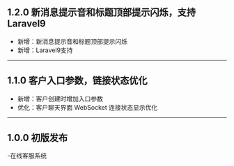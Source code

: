 ## 1.2.0 新消息提示音和标题顶部提示闪烁，支持Laravel9

- 新增：新消息提示音和标题顶部提示闪烁
- 新增：Laravel9支持

---

## 1.1.0 客户入口参数，链接状态优化

- 新增：客户创建时增加入口参数
- 优化：客户聊天界面 WebSocket 连接状态显示优化

---

## 1.0.0 初版发布

-在线客服系统
